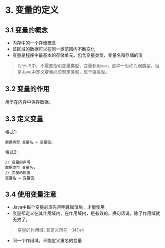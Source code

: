 # 3. 变量的定义

## 3.1 变量的概念
* 内存中的一个存储概念
* 该区域的数据可以在同一类范围内不断变化
* 变量是程序中最基本的存储单元。包含变量类型、变量名和存储的值

> 对于JS中，不需要指明变量类型，变量都用var，这种一般称为弱类型，但是Java中定义变量必须制定类型，属于强类型。

## 3.2 变量的作用
用于在内存中保存数据。


## 3.3 定义变量
格式1:
```
数据类型 变量名 = 变量值; 
```

格式2:
```
// 变量的声明
数据类型 变量名;
// 变量的赋值
变量名 = 变量值;
```

## 3.4 使用变量注意
* Java中每个变量必须先声明且赋值后，才能使用
* 变量都定义在其作用域内，在作用域内，是有效的。换句话说，除了作用域就无效了。
> 变量的作用域: 其定义所在一对{}内
* 同一个作用域，不能定义重名的变量
